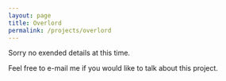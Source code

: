 ```yaml
---
layout: page
title: Overlord
permalink: /projects/overlord
---
```


Sorry no exended details at this time.

Feel free to e-mail me if you would like to talk about this project.